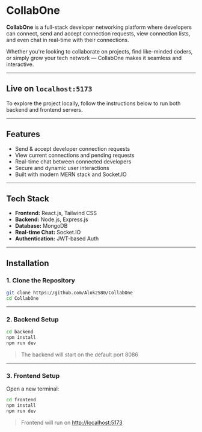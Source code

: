 # CollabOne

**CollabOne** is a full-stack developer networking platform where developers can connect, send and accept connection requests, view connection lists, and even chat in real-time with their connections.

Whether you're looking to collaborate on projects, find like-minded coders, or simply grow your tech network — CollabOne makes it seamless and interactive.

---

## Live on `localhost:5173`

To explore the project locally, follow the instructions below to run both backend and frontend servers.

---

## Features

- Send & accept developer connection requests  
- View current connections and pending requests  
- Real-time chat between connected developers  
- Secure and dynamic user interactions  
- Built with modern MERN stack and Socket.IO

---

## Tech Stack

- **Frontend:** React.js, Tailwind CSS  
- **Backend:** Node.js, Express.js  
- **Database:** MongoDB  
- **Real-time Chat:** Socket.IO  
- **Authentication:** JWT-based Auth

---

## Installation

### 1. Clone the Repository

```bash
git clone https://github.com/Alok2580/CollabOne
cd CollabOne
```

---

### 2. Backend Setup

```bash
cd backend
npm install
npm run dev
```

> The backend will start on the default port 8086

---

### 3. Frontend Setup

Open a new terminal:

```bash
cd frontend
npm install
npm run dev
```

> Frontend will run on [http://localhost:5173](http://localhost:5173)


